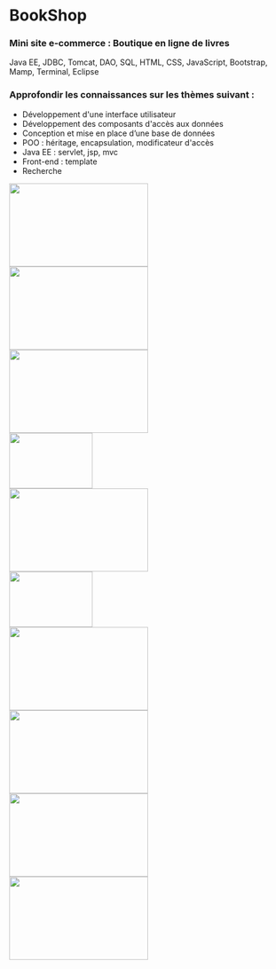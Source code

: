 # BookShop

### Mini site e-commerce  : Boutique en ligne de livres
Java EE, JDBC, Tomcat, DAO, SQL, HTML, CSS, JavaScript, Bootstrap, Mamp, Terminal, Eclipse 

### Approfondir les connaissances sur les thèmes suivant :

+ Développement d'une interface utilisateur
+ Développement  des composants d'accès aux données
+ Conception et mise en place d’une base de données
+ POO : héritage, encapsulation, modificateur d'accès 
+ Java EE : servlet, jsp, mvc
+ Front-end : template 
+ Recherche

<img src="maquettes/1_home.png" width="250" height="150"> <br>
<img src="maquettes/2_categories.png" width="250" height="150"><br>
<img src="maquettes/3_produit.png" width="250" height="150"><br>
<img src="maquettes/4_panier_header.png" width="150" height="100"><br>
<img src="maquettes/5_panier_page.png" width="250" height="150"><br>
<img src="maquettes/6_compte.png" width="150" height="100"> <br>
<img src="maquettes/7_login.png" width="250" height="150"><br>
<img src="maquettes/8_sign_up.png" width="250" height="150"><br>
<img src="maquettes/9_connecter.png" width="250" height="150"><br>
<img src="maquettes/10_done.png" width="250" height="150">
